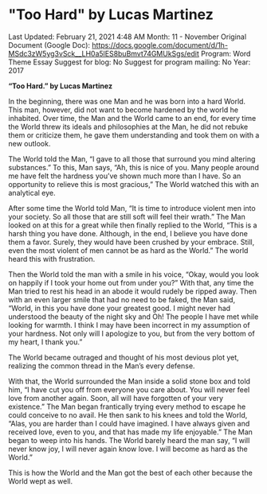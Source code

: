 # "Too Hard" by Lucas Martinez

Last Updated: February 21, 2021 4:48 AM
Month: 11 - November
Original Document (Google Doc): https://docs.google.com/document/d/1h-MSdc3zW5yg3vSck__LH0a5lES8buBmvt74GMUkSgs/edit
Program: Word Theme Essay
Suggest for blog: No
Suggest for program mailing: No
Year: 2017

**“Too Hard.” by Lucas Martinez**

In the beginning, there was one Man and he was born into a hard World. This man, however, did not want to become hardened by the world he inhabited. Over time, the Man and the World came to an end, for every time the World threw its ideals and philosophies at the Man, he did not rebuke them or criticize them, he gave them understanding and took them on with a new outlook.

The World told the Man, “I gave to all those that surround you mind altering substances.” To this, Man says, “Ah, this is nice of you. Many people around me have felt the hardness you’ve shown much more than I have. So an opportunity to relieve this is most gracious,” The World watched this with an analytical eye.

After some time the World told Man, “It is time to introduce violent men into your society. So all those that are still soft will feel their wrath.” The Man looked on at this for a great while then finally replied to the World, “This is a harsh thing you have done. Although, in the end, I believe you have done them a favor. Surely, they would have been crushed by your embrace. Still, even the most violent of men cannot be as hard as the World.” The world heard this with frustration.

Then the World told the man with a smile in his voice, “Okay, would you look on happily if I took your home out from under you?” With that, any time the Man tried to rest his head in an abode it would rudely be ripped away. Then with an even larger smile that had no need to be faked, the Man said, “World, in this you have done your greatest good. I might never had understood the beauty of the night sky and Oh! The people I have met while looking for warmth. I think I may have been incorrect in my assumption of your hardness. Not only will I apologize to you, but from the very bottom of my heart, I thank you.”

The World became outraged and thought of his most devious plot yet, realizing the common thread in the Man’s every defense.

With that, the World surrounded the Man inside a solid stone box and told him, “I have cut you off from everyone you care about. You will never feel love from another again. Soon, all will have forgotten of your very existence.” The Man began frantically trying every method to escape he could conceive to no avail. He then sank to his knees and told the World, “Alas, you are harder than I could have imagined. I have always given and received love, even to you, and that has made my life enjoyable.” The Man began to weep into his hands. The World barely heard the man say, “I will never know joy, I will never again know love. I will become as hard as the World.”

This is how the World and the Man got the best of each other because the World wept as well.